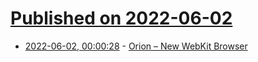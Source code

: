 # [Published on 2022-06-02](index.md)

* [2022-06-02, 00:00:28](https://news.ycombinator.com/item?id=31589690) - [Orion – New WebKit Browser](https://blog.kagi.com/orion-features)
